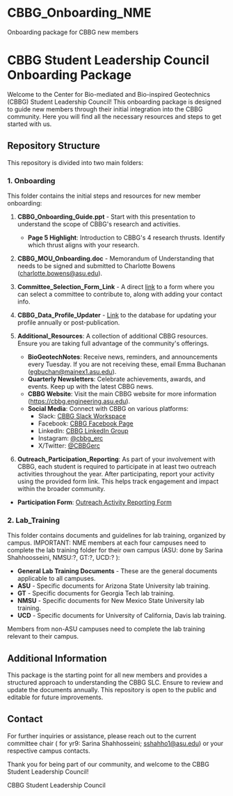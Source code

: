 # CBBG_Onboarding_NME
Onboarding package for CBBG new members
# CBBG Student Leadership Council Onboarding Package

Welcome to the Center for Bio-mediated and Bio-inspired Geotechnics (CBBG) Student Leadership Council! This onboarding package is designed to guide new members through their initial integration into the CBBG community. Here you will find all the necessary resources and steps to get started with us.

## Repository Structure

This repository is divided into two main folders:

### 1. Onboarding

This folder contains the initial steps and resources for new member onboarding:

1. **CBBG_Onboarding_Guide.ppt** - Start with this presentation to understand the scope of CBBG's research and activities.
   - **Page 5 Highlight**: Introduction to CBBG's 4 research thrusts. Identify which thrust aligns with your research.
2. **CBBG_MOU_Onboarding.doc** - Memorandum of Understanding that needs to be signed and submitted to Charlotte Bowens (charlotte.bowens@asu.edu).
3. **Committee_Selection_Form_Link** - A direct [link](https://docs.google.com/spreadsheets/d/1_A0jRY9E_ccodqEvCLSn8mYewqJIJkGJ7O7LqLltM_k/edit) to a form where you can select a committee to contribute to, along with adding your contact info.
4. **CBBG_Data_Profile_Updater** - [Link](https://cbbg.engineering.asu.edu/cbbg-database/) to the database for updating your profile annually or post-publication.
5. **Additional_Resources**: A collection of additional CBBG resources. Ensure you are taking full advantage of the community's offerings.
   - **BioGeotechNotes**: Receive news, reminders, and announcements every Tuesday. If you are not receiving these, email Emma Buchanan (egbuchan@mainex1.asu.edu).
   - **Quarterly Newsletters**: Celebrate achievements, awards, and events. Keep up with the latest CBBG news.
   - **CBBG Website**: Visit the main CBBG website for more information (https://cbbg.engineering.asu.edu).
   - **Social Media**: Connect with CBBG on various platforms:
       - Slack: [CBBG Slack Workspace](https://cbbg.slack.com/)
       - Facebook: [CBBG Facebook Page](https://www.facebook.com/CBBGerc)
       - LinkedIn: [CBBG LinkedIn Group](https://www.linkedin.com/groups/13758579)
       - Instagram: [@cbbg_erc](https://www.Instagram.com/cbbg_erc)
       - X/Twitter: [@CBBGerc](https://twitter.com/CBBGerc)
    
6. **Outreach_Participation_Reporting**: As part of your involvement with CBBG, each student is required to participate in at least two outreach activities throughout the year. After participating, report your activity using the provided form link. This helps track engagement and impact within the broader community.

- **Participation Form**: [Outreach Activity Reporting Form](https://docs.google.com/forms/d/e/1FAIpQLSfryS7ZjTjm3e08xWJjkKlYToi9dzs0wySp8OHWsHvXovkFlg/viewform)

### 2. Lab_Training

This folder contains documents and guidelines for lab training, organized by campus. IMPORTANT: NME members at each four campuses need to complete the lab training folder for their own campus (ASU: done by Sarina Shahhoosseini, NMSU:?, GT:?, UCD:? ):

- **General Lab Training Documents** - These are the general documents applicable to all campuses.
- **ASU** - Specific documents for Arizona State University lab training.
- **GT** - Specific documents for Georgia Tech lab training.
- **NMSU** - Specific documents for New Mexico State University lab training.
- **UCD** - Specific documents for University of California, Davis lab training.

Members from non-ASU campuses need to complete the lab training relevant to their campus.

## Additional Information

This package is the starting point for all new members and provides a structured approach to understanding the CBBG SLC. Ensure to review and update the documents annually. This repository is open to the public and editable for future improvements.

## Contact

For further inquiries or assistance, please reach out to the current committee chair ( for yr9: Sarina Shahhosseini; sshahho1@asu.edu) or your respective campus contacts.

Thank you for being part of our community, and welcome to the CBBG Student Leadership Council!

CBBG Student Leadership Council
